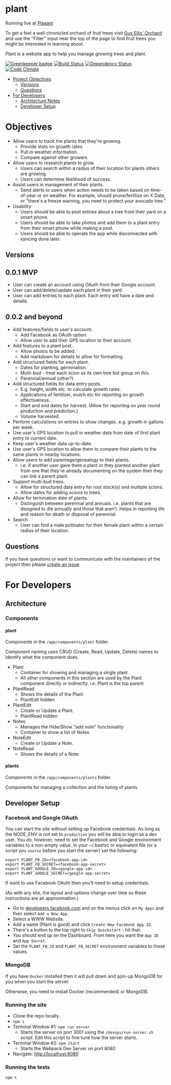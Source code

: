 # plant

Running live at [Plaaant](https://plaaant.com)

To get a feel a well chronicled orchard of fruit trees visit
[Guy Ellis' Orchard](https://plaaant.com/location/guy-ellis-yard/5851d7d52967c2153ab6c856)
and use the "Filter" input near the top of the page to find fruit trees you might be interested
in learning about.

Plant is a website app to help you manage growing trees and plant.

[![Greenkeeper badge](https://badges.greenkeeper.io/guyellis/plant.svg)](https://greenkeeper.io/)
[![Build Status](https://travis-ci.org/guyellis/plant.svg)](https://travis-ci.org/guyellis/plant)
[![Dependency Status](https://david-dm.org/guyellis/plant.svg)](https://david-dm.org/guyellis/plant)
[![Code Climate](https://codeclimate.com/github/guyellis/plant/badges/gpa.svg)](https://codeclimate.com/github/guyellis/plant)

* [Project Objectives](#objectives)
  * [Versions](#versions)
  * [Questions](#questions)
* [For Developers](#for-developers)
  * [Architecture Notes](#architecture)
  * [Developer Setup](#developer-setup)

# Objectives

* Allow users to track the plants that they're growing.
  * Provide stats on growth rates.
  * Pull in weather information.
  * Compare against other growers.
* Allow users to research plants to grow.
  * Users can search within a radius of their location for plants others are
  growing.
  * Users can determine likelihood of success.
* Assist users in management of their plants.
  * Send alerts to users when action needs to be taken based on time-of-year
  or on weather. For example, should prune/fertilize on X Date, or "there's
  a freeze warning, you need to protect your avocado tree."
* Usability
  * Users should be able to post entries about a tree from their yard on a smart
  phone.
  * Users should be able to take photos and add them to a plant entry from
  their smart phone while making a post.
  * Users should be able to operate the app while disconnected with syncing
  done later.

## Versions

## 0.0.1 MVP

* User can create an account using OAuth from their Google account.
* User can add/delete/update each plant in their yard.
* User can add entries to each plant. Each entry will have a date and
details.

## 0.0.2 and beyond

* Add features/fields to user's account.
  * Add Facebook as OAuth option.
  * Allow user to add their GPS location to their account.
* Add features to a plant post.
  * Allow photos to be added.
  * Add markdown for details to allow for formatting.
* Add structured fields for each plant.
  * Dates for planting, germination.
  * Multi-bud - treat each scion as its own tree but group on this.
  * Perennial/annual (other?)
* Add structured fields for data entry posts.
  * E.g. height, width etc. to calculate growth rates.
  * Applications of fertilizer, mulch etc for reporting on growth effectiveness.
  * Start and end dates for harvest. (Allow for reporting on year round
    production and prediction.)
  * Volume harvested.
* Perform calculations on entries to show changes. e.g. growth in gallons per
week.
* Use user's GPS location to pull in weather data from date of first plant
entry to current date.
* Keep user's weather data up-to-date.
* Use user's GPS location to allow them to compare their plants to the same
plants in nearby locations.
* Allow users to add parentage/genealogy to their plants.
  * i.e. if another user gave them a plant or they planted another plant from
  one that they're already documenting on the system then they can link a parent
  plant.
* Support multi-bud trees.
  * Allow for structured data entry for root stock(s) and multiple scions.
  * Allow dates for adding scions to trees.
* Allow for termination date of plants.
  * Distinguish between perennial and annuals. i.e. plants that are designed
  to die annually and those that aren't. Helps in reporting life and reason
  for death or disposal of perennial.
* Search
  * User can find a male pollinator for their female plant within a certain
  radius of their location.

## Questions

If you have questions or want to communicate with the maintainers of the
project then please [create an issue](https://github.com/guyellis/plant/issues).

# For Developers

## Architecture

### Components

#### plant

Components in the `/app/components/plant` folder.

Component naming uses CRUD (Create, Read, Update, Delete) names to identify what the component does.

* Plant
  * Container for showing and managing a single plant
  * All other components in this section are used by the Plant component directly or indirectly. i.e. Plant is the top parent
* PlantRead
  * Shows the details of the Plant
  * PlantEdit hidden
* PlantEdit
  * Create or Update a Plant.
  * PlantRead hidden
* Notes
  * Manages the Hide/Show "add note" functionality
  * Container to show a list of Notes
* NoteEdit
  * Create or Update a Note.
* NoteRead
  * Shows the details of a Note

#### plants

Components in the `/app/components/plants` folder.

Components for managing a collection and the listing of plants.

## Developer Setup

### Facebook and Google OAuth

You can start the site without setting up Facebook credentials.
As long as the NODE_ENV is not set to `production` you will be able to login as a dev user.
You do, however, need to set the Facebook and Google environment variables to a non-empty value.
In your ~/.bashrc or equivalent file (or a script you `source` before you start the server) set the following:

```
export PLANT_FB_ID=<facebook-app-id>
export PLANT_FB_SECRET=<facebook-app-secret>
export PLANT_GOOGLE_ID=<google-app-id>
export PLANT_GOOGLE_SECRET=<google-app-secret>
```

If want to use Facebook OAuth then you'll need to setup credentials.

(As with any site, the layout and options change over time so these instructions are an approximation.)

* Go to [developers.facebook.com](https://developers.facebook.com/) and on the menus click on `My Apps` and then select `Add a New App`.
* Select a WWW Website.
* Add a name (Plant is good) and click `Create New Facebook App ID`.
* There's a button to the top right to `Skip Quickstart` - hit that.
* You should end up on the Dashboard. From here you want the `App ID` and `App Secret`.
* Set the `PLANT_FB_ID` and `PLANT_FB_SECRET` environment variables to these values.

### MongoDB

If you have `Docker` installed then it will pull down and spin-up MongoDB for you when you start the server.

Otherwise, you need to install Docker (recommended) or MongoDB.

### Running the site

* Clone the repo locally.
* `npm i`
* Terminal Window #1: `npm run server`
  * Starts the server on port 3001 using the `/devops/run-server.sh` script. Edit this script to fine tune how the server starts.
* Terminal Window #2: `npm start`
  * Starts the Webpack Dev Server on port 8080
* Navigate: [http://localhost:8080](http://localhost:8080)

### Running the tests

```
npm t
```
